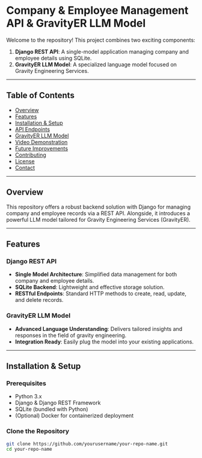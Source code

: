 # Company & Employee Management API & GravityER LLM Model

Welcome to the repository! This project combines two exciting components:
1. **Django REST API**: A single-model application managing company and employee details using SQLite.
2. **GravityER LLM Model**: A specialized language model focused on Gravity Engineering Services.

---

## Table of Contents

- [Overview](#overview)
- [Features](#features)
- [Installation & Setup](#installation--setup)
- [API Endpoints](#api-endpoints)
- [GravityER LLM Model](#gravityer-llm-model)
- [Video Demonstration](#video-demonstration)
- [Future Improvements](#future-improvements)
- [Contributing](#contributing)
- [License](#license)
- [Contact](#contact)

---

## Overview

This repository offers a robust backend solution with Django for managing company and employee records via a REST API. Alongside, it introduces a powerful LLM model tailored for Gravity Engineering Services (GravityER).

---

## Features

### Django REST API
- **Single Model Architecture**: Simplified data management for both company and employee details.
- **SQLite Backend**: Lightweight and effective storage solution.
- **RESTful Endpoints**: Standard HTTP methods to create, read, update, and delete records.

### GravityER LLM Model
- **Advanced Language Understanding**: Delivers tailored insights and responses in the field of gravity engineering.
- **Integration Ready**: Easily plug the model into your existing applications.

---

## Installation & Setup

### Prerequisites
- Python 3.x
- Django & Django REST Framework
- SQLite (bundled with Python)
- (Optional) Docker for containerized deployment

### Clone the Repository

```bash
git clone https://github.com/yourusername/your-repo-name.git
cd your-repo-name
